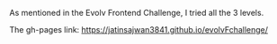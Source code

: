 As mentioned in the Evolv Frontend Challenge, I tried all the 3 levels.

The gh-pages link: https://jatinsajwan3841.github.io/evolvFchallenge/
